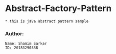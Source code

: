 # Abstract-Factory-Pattern

``` bash
* this is java abstract pattern sample
```

### Author: 
```
Name: Shamim Sarkar
ID: 20183290338
```
